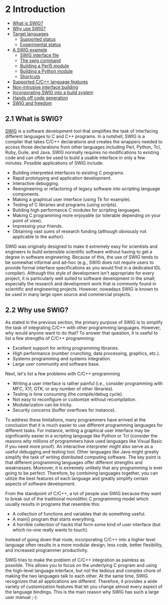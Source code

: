 # 2 Introduction

- [What is SWIG?](https://www.swig.org/Doc4.2/Introduction.html#Introduction_nn2)
- [Why use SWIG?](https://www.swig.org/Doc4.2/Introduction.html#Introduction_nn3)
- [Target languages](https://www.swig.org/Doc4.2/Introduction.html#Introduction_target_languages)
    - [Supported status](https://www.swig.org/Doc4.2/Introduction.html#Introduction_supported_status)
    - [Experimental status](https://www.swig.org/Doc4.2/Introduction.html#Introduction_experimental_status)
- [A SWIG example](https://www.swig.org/Doc4.2/Introduction.html#Introduction_nn4)
    - [SWIG interface file](https://www.swig.org/Doc4.2/Introduction.html#Introduction_nn5)
    - [The swig command](https://www.swig.org/Doc4.2/Introduction.html#Introduction_nn6)
    - [Building a Perl5 module](https://www.swig.org/Doc4.2/Introduction.html#Introduction_nn7)
    - [Building a Python module](https://www.swig.org/Doc4.2/Introduction.html#Introduction_nn8)
    - [Shortcuts](https://www.swig.org/Doc4.2/Introduction.html#Introduction_nn9)
- [Supported C/C++ language features](https://www.swig.org/Doc4.2/Introduction.html#Introduction_nn10)
- [Non-intrusive interface building](https://www.swig.org/Doc4.2/Introduction.html#Introduction_nn11)
- [Incorporating SWIG into a build system](https://www.swig.org/Doc4.2/Introduction.html#Introduction_build_system)
- [Hands off code generation](https://www.swig.org/Doc4.2/Introduction.html#Introduction_nn12)
- [SWIG and freedom](https://www.swig.org/Doc4.2/Introduction.html#Introduction_nn13)

## 2.1 What is SWIG?

[SWIG](https://www.swig.org/) is a software development tool that simplifies the task of interfacing different languages to C and C++ programs. In a nutshell, SWIG is a compiler that takes C/C++ declarations and creates the wrappers needed to access those declarations from other languages including Perl, Python, Tcl, Ruby, Guile, and Java. SWIG normally requires no modifications to existing code and can often be used to build a usable interface in only a few minutes. Possible applications of SWIG include:

- Building interpreted interfaces to existing C programs.
- Rapid prototyping and application development.
- Interactive debugging.
- Reengineering or refactoring of legacy software into scripting language components.
- Making a graphical user interface (using Tk for example).
- Testing of C libraries and programs (using scripts).
- Building high performance C modules for scripting languages.
- Making C programming more enjoyable (or tolerable depending on your point of view).
- Impressing your friends.
- Obtaining vast sums of research funding (although obviously not applicable to the author).

SWIG was originally designed to make it extremely easy for scientists and engineers to build extensible scientific software without having to get a degree in software engineering. Because of this, the use of SWIG tends to be somewhat informal and ad-hoc (e.g., SWIG does not require users to provide formal interface specifications as you would find in a dedicated IDL compiler). Although this style of development isn't appropriate for every project, it is particularly well suited to software development in the small; especially the research and development work that is commonly found in scientific and engineering projects. However, nowadays SWIG is known to be used in many large open source and commercial projects.

## 2.2 Why use SWIG?

As stated in the previous section, the primary purpose of SWIG is to simplify the task of integrating C/C++ with other programming languages. However, why would anyone want to do that? To answer that question, it is useful to list a few strengths of C/C++ programming:

- Excellent support for writing programming libraries.
- High performance (number crunching, data processing, graphics, etc.).
- Systems programming and systems integration.
- Large user community and software base.

Next, let's list a few problems with C/C++ programming

- Writing a user interface is rather painful (i.e., consider programming with MFC, X11, GTK, or any number of other libraries).
- Testing is time consuming (the compile/debug cycle).
- Not easy to reconfigure or customize without recompilation.
- Modularization can be tricky.
- Security concerns (buffer overflows for instance).

To address these limitations, many programmers have arrived at the conclusion that it is much easier to use different programming languages for different tasks. For instance, writing a graphical user interface may be significantly easier in a scripting language like Python or Tcl (consider the reasons why millions of programmers have used languages like Visual Basic if you need more proof). An interactive interpreter might also serve as a useful debugging and testing tool. Other languages like Java might greatly simplify the task of writing distributed computing software. The key point is that different programming languages offer different strengths and weaknesses. Moreover, it is extremely unlikely that any programming is ever going to be perfect. Therefore, by combining languages together, you can utilize the best features of each language and greatly simplify certain aspects of software development.

From the standpoint of C/C++, a lot of people use SWIG because they want to break out of the traditional monolithic C programming model which usually results in programs that resemble this:

- A collection of functions and variables that do something useful.
- A main() program that starts everything.
- A horrible collection of hacks that form some kind of user interface (but which no-one really wants to touch).

Instead of going down that route, incorporating C/C++ into a higher level language often results in a more modular design, less code, better flexibility, and increased programmer productivity.

SWIG tries to make the problem of C/C++ integration as painless as possible. This allows you to focus on the underlying C program and using the high-level language interface, but not the tedious and complex chore of making the two languages talk to each other. At the same time, SWIG recognizes that all applications are different. Therefore, it provides a wide variety of customization features that let you change almost every aspect of the language bindings. This is the main reason why SWIG has such a large user manual ;-).






